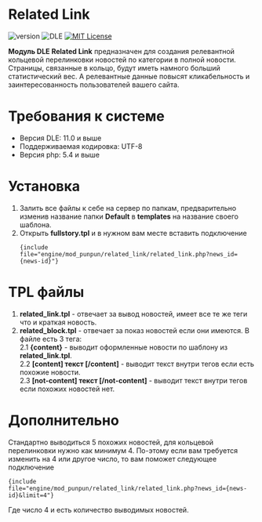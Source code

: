 # Related Link
![version](https://img.shields.io/badge/version-1.1-green.svg?style=flat-square "Version")
![DLE](https://img.shields.io/badge/DLE-11.0_--_13.x_(UTF--8)-red.svg?style=flat-square "DLE Version")
[![MIT License](https://img.shields.io/badge/license-MIT-blue.svg?style=flat-square)](https://github.com/dle-modules/Related-Link/blob/master/License)

**Модуль DLE Related Link** предназначен для создания релевантной кольцевой перелинковки новостей по категории в полной новости. Страницы, связанные в кольцо, будут иметь намного больший статистический вес. А релевантные данные повысят кликабельность и заинтересованность пользователей вашего сайта.
# Требования к системе
* Версия DLE: 11.0 и выше
* Поддерживаемая кодировка: UTF-8
* Версия php: 5.4 и выше
# Установка
1. Залить все файлы к себе на сервер по папкам, предварительно изменив название папки **Default** в **templates** на название своего шаблона.
2. Открыть **fullstory.tpl** и в нужном вам месте вставить подключение<pre><code>{include file="engine/mod_punpun/related_link/related_link.php?news_id={news-id}"}</code></pre>
# TPL файлы
1. **related_link.tpl** - отвечает за вывод новостей, имеет все те же теги что и краткая новость.
2. **related_block.tpl** - отвечает за показ новостей если они имеются. В файле есть 3 тега:<br/>
  2.1 **{content}** - выводит оформленные новости по шаблону из **related_link.tpl**.<br/>
  2.2 **[content] текст [/content]** - выводит текст внутри тегов если есть похожие новости.<br/>
  2.3 **[not-content] текст [/not-content]** - выводит текст внутри тегов если похожих новостей нет.
# Дополнительно
Стандартно выводиться 5 похожих новостей, для кольцевой перелинковки нужно как минимум 4. По-этому если вам требуется изменить на 4 или другое число, то вам поможет следующее подключение<pre><code>{include file="engine/mod_punpun/related_link/related_link.php?news_id={news-id}&limit=4"}</code></pre>Где число 4 и есть количество выводимых новостей.
